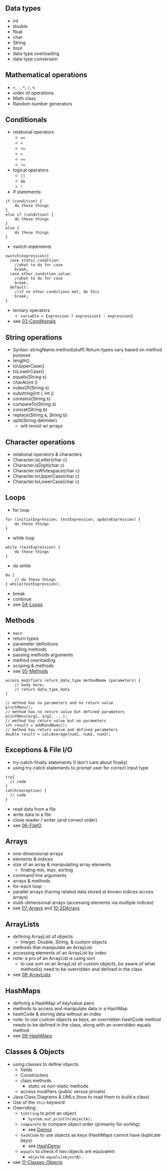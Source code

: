 ## Data types

- int
- double
- float
- char
- String
- bool
- data type overloading
- data type conversion

## Mathematical operations

- `+`, `-`, `*`, `/`, `%`
- order of operations
- Math class
- Random number generators

## Conditionals

- relational operators
  - `==`
  - `<`
  - `<=`
  - `>`
  - `>=`
  - `!=`
- logical operators
  - `||`
  - `&&`
  - `!`
- if statements:

```
if (condition) {
    do these things
}
else if (condition) {
    do these things
}
else {
    do these things
}
```

- switch statements

```
switch(expression){
  case static_condition:
    //what to do for case
    break;
  case other_condition_value:
    //what to do for case
    break;
  default:
    //if no other conditions met, do this
    break;
}
```

- ternary operators
  - `variable = Expression ? expression1 : expression2`
- see [03-Conditionals](../03-Conditionals/)

## String operations

- Syntax: stringName.method(stuff) Return types vary based on method purpose
- length()
- toUpperCase()
- toLowerCase()
- equals(String s)
- charAt(int i)
- indexOf(String s)
- substring(int i, int j)
- contains(String s)
- compareTo(String s)
- concat(String b)
- replace(String a, String b)
- split(String delimiter)
  - will revisit w/ arrays

## Character operations

- relational operators & characters
- Character.isLetter(char c)
- Character.isDigit(char c)
- Character.isWhitespace(char c)
- Character.toUpperCase(char c)
- Character.toLowerCase(char c)

## Loops

- for loop

```
for (initialExpression; testExpression; updateExpression) {
    do these things
}
```

- while loop

```
while (testExpression) {
    do these things
}
```

- do while

```
do {
    // do these things
} while(testExpression);
```

- break
- continue
- see [04-Loops](../04-Loops/)

## Methods

- `main`
- return types
- parameter definitions
- calling methods
- passing methods arguments
- method overloading
- scoping & methods
- see [05-Methods](../05-Methods/)

```
access_modifiers return_data_type methodName (parameters) {
    // body here;
    // return data_type_data
}
```

```
// method has no parameters and no return value
printMenu();
// method has no return value but defined parameters
printMenu(arg1, arg2, ...);
// method has return value but no parameters
int result = addRandNums();
// method has return value and defined parameters
double result = calcAverage(num1, num2, num3);
```

## Exceptions & File I/O

- try-catch-finally statements (I don't care about finally)
- using try-catch statements to prompt user for correct input type

```
try{
  // code
}
catch(exception) {
  // code
}
```

- read data from a file
- write data to a file
- close reader / writer (and correct order)
- see [06-FileIO](../06-FileIO/)

## Arrays

- one-dimensional arrays
- elements & indices
- size of an array & manipulating array elements
  - finding min, max, sorting
- command line arguments
- arrays & methods
- for-each loop
- parallel arrays (having related data stored at known indices across arrays)
- multi-dimensional arrays (accessing elements via multiple indices)
- see [07-Arrays](../07-Arrays/) and [10-2DArrays](../10-2DArrays/)

## ArrayLists

- defining ArrayList of objects
  - Integer, Double, String, & custom objects
- methods that manipulate an ArrayList
- accessing elements of an ArrayList by index
- note: a pro of an ArrayList is using sort
  - to use sort on an ArrayList of custom objects, be aware of what method(s) need to be overridden and defined in the class
- see [08-ArrayLists](../08-ArrayLists/)

## HashMaps

- defining a HashMap of key/value pairs
- methods to access and manipulate data in a HashMap
- hashCode & storing data without an index
- note: to use custom objects as keys, an overridden hashCode method needs to be defined in the class, along with an overridden equals method
- see [09-HashMaps](../09-HashMaps)

## Classes & Objects

- using classes to define objects
  - fields
  - Constructors
  - class methods
    - static vs non-static methods
  - access modifiers (public versus private)
- Java Class Diagrams & UMLs (how to read them to build a class)
- Use of the `this` keyword
- Overriding:
  - `toString` to print an object
    - `System.out.println(objectA);`
  - `compareTo` to compare object order (primarily for sorting)
    - see [Demos](../11-Classes-Objects/Demos/)
  - `hashCode` to use objects as keys (HashMaps cannot have duplicate keys)
    - see [HashDemo](../11-Classes-Objects/HashDemo/)
  - `equals` to check if two objects are equivalent
    - `objectA.equals(objectB);`
- see [11-Classes-Objects](../11-Classes-Objects/)
